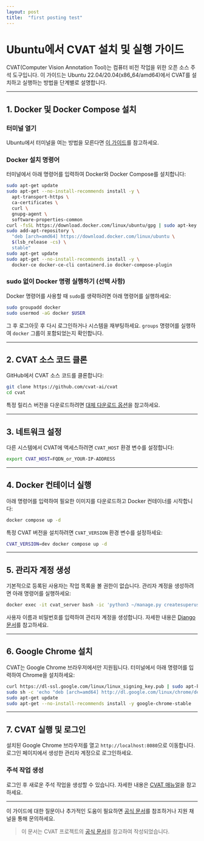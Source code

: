 ```yaml
---
layout: post
title:  "first posting test"
---
```

# Ubuntu에서 CVAT 설치 및 실행 가이드

CVAT(Computer Vision Annotation Tool)는 컴퓨터 비전 작업을 위한 오픈 소스 주석 도구입니다. 이 가이드는 Ubuntu 22.04/20.04(x86_64/amd64)에서 CVAT를 설치하고 실행하는 방법을 단계별로 설명합니다.

---

## 1. Docker 및 Docker Compose 설치

### 터미널 열기
Ubuntu에서 터미널을 여는 방법을 모른다면 [이 가이드](#)를 참고하세요.

### Docker 설치 명령어
터미널에서 아래 명령어를 입력하여 Docker와 Docker Compose를 설치합니다:

```bash
sudo apt-get update
sudo apt-get --no-install-recommends install -y \
  apt-transport-https \
  ca-certificates \
  curl \
  gnupg-agent \
  software-properties-common
curl -fsSL https://download.docker.com/linux/ubuntu/gpg | sudo apt-key add -
sudo add-apt-repository \
  "deb [arch=amd64] https://download.docker.com/linux/ubuntu \
  $(lsb_release -cs) \
  stable"
sudo apt-get update
sudo apt-get --no-install-recommends install -y \
  docker-ce docker-ce-cli containerd.io docker-compose-plugin
```

### sudo 없이 Docker 명령 실행하기 (선택 사항)
Docker 명령어를 사용할 때 `sudo`를 생략하려면 아래 명령어를 실행하세요:

```bash
sudo groupadd docker
sudo usermod -aG docker $USER
```

그 후 로그아웃 후 다시 로그인하거나 시스템을 재부팅하세요. `groups` 명령어를 실행하여 `docker` 그룹이 포함되었는지 확인합니다.

---

## 2. CVAT 소스 코드 클론

GitHub에서 CVAT 소스 코드를 클론합니다:

```bash
git clone https://github.com/cvat-ai/cvat
cd cvat
```

특정 릴리스 버전을 다운로드하려면 [대체 다운로드 옵션](#)을 참고하세요.

---

## 3. 네트워크 설정

다른 시스템에서 CVAT에 액세스하려면 `CVAT_HOST` 환경 변수를 설정합니다:

```bash
export CVAT_HOST=FQDN_or_YOUR-IP-ADDRESS
```

---

## 4. Docker 컨테이너 실행

아래 명령어를 입력하여 필요한 이미지를 다운로드하고 Docker 컨테이너를 시작합니다:

```bash
docker compose up -d
```

특정 CVAT 버전을 설치하려면 `CVAT_VERSION` 환경 변수를 설정하세요:

```bash
CVAT_VERSION=dev docker compose up -d
```

---

## 5. 관리자 계정 생성

기본적으로 등록된 사용자는 작업 목록을 볼 권한이 없습니다. 관리자 계정을 생성하려면 아래 명령어를 실행하세요:

```bash
docker exec -it cvat_server bash -ic 'python3 ~/manage.py createsuperuser'
```

사용자 이름과 비밀번호를 입력하여 관리자 계정을 생성합니다. 자세한 내용은 [Django 문서](https://docs.djangoproject.com/)를 참고하세요.

---

## 6. Google Chrome 설치

CVAT는 Google Chrome 브라우저에서만 지원됩니다. 터미널에서 아래 명령어를 입력하여 Chrome을 설치하세요:

```bash
curl https://dl-ssl.google.com/linux/linux_signing_key.pub | sudo apt-key add -
sudo sh -c 'echo "deb [arch=amd64] http://dl.google.com/linux/chrome/deb/ stable main" >> /etc/apt/sources.list.d/google-chrome.list'
sudo apt-get update
sudo apt-get --no-install-recommends install -y google-chrome-stable
```

---

## 7. CVAT 실행 및 로그인

설치된 Google Chrome 브라우저를 열고 `http://localhost:8080`으로 이동합니다. 로그인 페이지에서 생성한 관리자 계정으로 로그인하세요.

### 주석 작업 생성
로그인 후 새로운 주석 작업을 생성할 수 있습니다. 자세한 내용은 [CVAT 매뉴얼](https://cvat.ai/)을 참고하세요.

---

이 가이드에 대한 질문이나 추가적인 도움이 필요하면 [공식 문서](https://cvat.ai/)를 참조하거나 지원 채널을 통해 문의하세요.


> 이 문서는 CVAT 프로젝트의 [공식 문서](https://cvat.ai/)를 참고하여 작성되었습니다.
